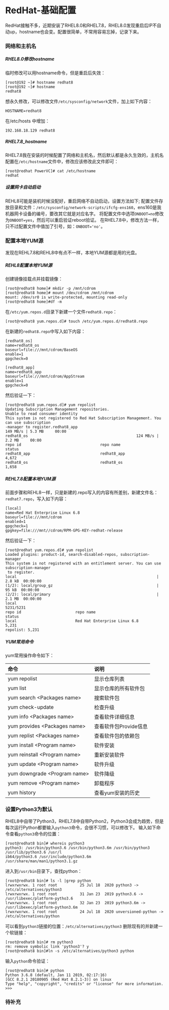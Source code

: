 # RedHat-基础配置
RedHat接触不多，近期安装了RHEL8.0和RHEL7.8，RHEL8.0发现重启后IP不自动up，hostname也会变。配置很简单，不常用容易忘掉，记录下来。
### 网络和主机名
##### RHEL8.0修改hostname
临时修改可以用hostname命令，但是重启后失效：
```
[root@192 ~]# hostname redhat8
[root@192 ~]# hostname
redhat8
```
想永久修改，可以修改文件`/etc/sysconfig/network`文件，加上如下内容：
```
HOSTNAME=redhat8
```
在/etc/hosts 中增加：
```
192.168.18.129 redhat8
```
##### RHEL7.8_hostname
RHEL7.8我在安装的时候配置了网络和主机名，然后默认都是永久生效的，主机名配置在`/etc/hostname`文件中，修改应该修改此文件即可：
```
[root@redhat PowerVC]# cat /etc/hostname
redhat
```
##### 设置网卡自动启动
REHL8可能是装机时候没配好，重启网络不自动启动，设置方法如下;
配置文件存放目录和文件：`/etc/sysconfig/network-scripts/ifcfg-ens160`，ens160是我机器网卡设备的编号，要改其它就是对应名字。
将配置文件中选项`ONBOOT=no`修改为`ONBOOT=yes`，然后可以重启验证reboot验证。
在RHEL7.8中，修改方法一样，只不过配置文件中值加了引号，如：`ONBOOT='no'`。

### 配置本地YUM源
发现在REHL7.8和REHL8中有点不一样，本地YUM源都是用的光盘。
##### REHL8配置本地YUM源
创建镜像挂载点并挂载镜像：
```
[root@redhat8 home]# mkdir -p /mnt/cdrom
[root@redhat8 home]# mount /dev/cdrom /mnt/cdrom
mount: /dev/sr0 is write-protected, mounting read-only
[root@redhat8 home]#df -m
```
在`/etc/yum.repos.d`目录下新建一个文件`redhat8.repo`：
```
[root@redhat8 yum.repos.d]# touch /etc/yum.repos.d/redhat8.repo
```
在新建的`redhat8.repo`中写入如下内容：
```
[redhat8_os]
name=redhat8_os
baseurl=file:///mnt/cdrom/BaseOS
enable=1
gpgcheck=0

[redhat8_app]
name=redhat8_app
baseurl=file:///mnt/cdrom/AppStream
enable=1
gpgcheck=0
```
然后验证一下：
```
[root@redhat8 yum.repos.d]# yum repolist
Updating Subscription Management repositories.
Unable to read consumer identity
This system is not registered to Red Hat Subscription Management. You can use subscription
-manager to register.redhat8_app                                               149 MB/s | 5.3 MB     00:00    
redhat8_os                                                124 MB/s | 2.2 MB     00:00    
repo id                                   repo name                                 status
redhat8_app                               redhat8_app                               4,672
redhat8_os                                redhat8_os                                1,658
```
##### REHL7.8配置本地YUM源
前面步骤和REHL8一样，只是新建的.repo写入的内容有所差别，新建文件名：`redhat7.repo`，写入如下内容：
```
[local]
name=Red Hat Enterprise Linux 6.8
baseurl=file:///mnt/cdrom
enabled=1
gpgcheck=1
gpgkey=file:///mnt//cdrom/RPM-GPG-KEY-redhat-release
```
然后验证一下：
```
[root@redhat yum.repos.d]# yum repolist
Loaded plugins: product-id, search-disabled-repos, subscription-manager
This system is not registered with an entitlement server. You can use subscription-manager
 to register.
local                                                              | 2.8 kB  00:00:00     
(1/2): local/group_gz                                              |  95 kB  00:00:00     
(2/2): local/primary                                               | 2.1 MB  00:00:00     
local                                                                           5231/5231
repo id                        repo name                                            status
local                          Red Hat Enterprise Linux 6.8                         5,231
repolist: 5,231
```
##### YUM常用命令
yum常用操作命令如下：

命令|说明
:---|:---
yum repolist|显示仓库列表
yum list|显示仓库的所有软件包
yum search &#60;Packages name&#62;|搜索软件包
yum check-update |检查升级
yum info &#60;Packages name&#62;|查看软件详细信息
yum provides &#60;Packages name&#62;|查看软件包Provide信息
yum replist &#60;Packages name&#62;|查看软件包的依赖包
yum install &#60;Program name&#62;|软件安装
yum reinstall &#60;Program name&#62;|重新安装软件
yum update &#60;Program name&#62;| 软件升级
yum downgrade &#60;Program name&#62;| 软件降级
yum remove &#60;Program name&#62;|卸载程序
yum history|查看yum安装的历史

### 设置Python3为默认
RHEL8中自带了Python3，RHEL7.8中自带Python2，Python3会成为趋势，但是每次运行Python都要输入`python3`命令，会很不习惯，可以修改下。
输入如下命令查看`python3`命令的位置：
```
[root@redhat8 bin]# whereis python3
python3: /usr/bin/python3.6 /usr/bin/python3.6m /usr/bin/python3 /usr/lib/python3.6 /usr/l
ib64/python3.6 /usr/include/python3.6m /usr/share/man/man1/python3.1.gz
```
进入到`/usr/bin`目录下，查找python：
```
[root@redhat8 bin]# ls -l |grep python
lrwxrwxrwx. 1 root root          25 Jul 18  2020 python3 -> /etc/alternatives/python3
lrwxrwxrwx. 1 root root          31 Jan 23  2019 python3.6 -> /usr/libexec/platform-pytho3.6
lrwxrwxrwx. 1 root root          32 Jan 23  2019 python3.6m -> /usr/libexec/platform-python3.6m
lrwxrwxrwx. 1 root root          24 Jul 18  2020 unversioned-python -> /etc/alternatives/python
```
可以看到`python3`链接的位置：`/etc/alternatives/python3`
删除现有的并新建一个软链接：
```
[root@redhat8 bin]# rm python3
rm: remove symbolic link 'python3'? y
[root@redhat8 bin]#ln -s /etc/alternatives/python3 python
```
输入`python`命令验证：
```
[root@redhat8 bin]# python
Python 3.6.8 (default, Jan 11 2019, 02:17:16) 
[GCC 8.2.1 20180905 (Red Hat 8.2.1-3)] on linux
Type "help", "copyright", "credits" or "license" for more information.
>>> 
```
### 待补充

